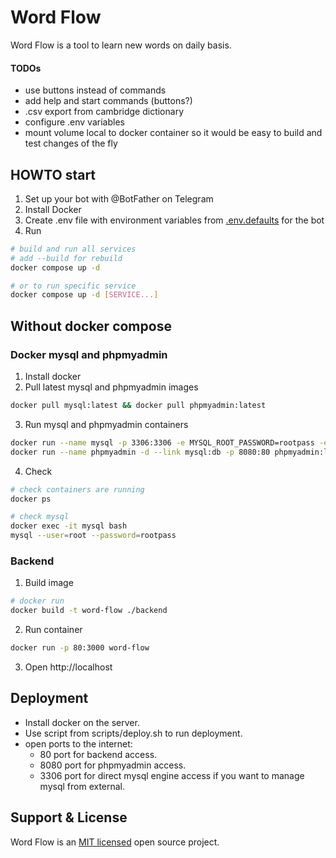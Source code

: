 # Word Flow
Word Flow is a tool to learn new words on daily basis.

#### TODOs
* use buttons instead of commands
* add help and start commands (buttons?)
* .csv export from cambridge dictionary
* configure .env variables
* mount volume local to docker container so it 
  would be easy to build and test changes of the fly

## HOWTO start
1. Set up your bot with @BotFather on Telegram
2. Install Docker
3. Create .env file with environment variables from [.env.defaults](bot/.env.defaults) for the bot
4. Run
```bash
# build and run all services
# add --build for rebuild 
docker compose up -d

# or to run specific service 
docker compose up -d [SERVICE...]
```

## Without docker compose
### Docker mysql and phpmyadmin
1. Install docker
2. Pull latest mysql and phpmyadmin images
```bash
docker pull mysql:latest && docker pull phpmyadmin:latest
```
3. Run mysql and phpmyadmin containers
```bash
docker run --name mysql -p 3306:3306 -e MYSQL_ROOT_PASSWORD=rootpass -e MYSQL_DATABASE=word_flow -d mysql:latest
docker run --name phpmyadmin -d --link mysql:db -p 8080:80 phpmyadmin:latest
```
4. Check
```bash
# check containers are running
docker ps

# check mysql
docker exec -it mysql bash
mysql --user=root --password=rootpass
```
### Backend
1. Build image
```bash
# docker run
docker build -t word-flow ./backend
```
2. Run container
```bash
docker run -p 80:3000 word-flow
```
3. Open http://localhost

## Deployment
- Install docker on the server.
- Use script from scripts/deploy.sh to run deployment.
- open ports to the internet: 
  - 80 port for backend access.
  - 8080 port for phpmyadmin access.
  - 3306 port for direct mysql engine access if you want to manage mysql from external.

## Support & License
Word Flow is an [MIT licensed](LICENSE) open source project.
